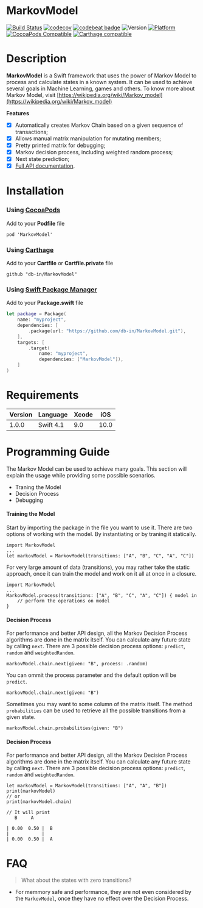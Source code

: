 # MarkovModel

[![Build Status](https://travis-ci.org/dineybomfim/MarkovModel.svg?branch=master)](https://travis-ci.org/dineybomfim/MarkovModel)
[![codecov](https://codecov.io/gh/dineybomfim/MarkovModel/branch/master/graph/badge.svg)](https://codecov.io/gh/dineybomfim/MarkovModel)
[![codebeat badge](https://codebeat.co/badges/366a5994-abec-4c41-8e64-6f71ff9eab33)](https://codebeat.co/projects/github-com-dineybomfim-markovmodel-master)
![Version](https://img.shields.io/badge/swift-4.1-red.svg)
[![Platform](https://img.shields.io/cocoapods/p/MarkovModel.svg?style=flat)](https://markovmodel.github.io/MarkovModel)
[![CocoaPods Compatible](https://img.shields.io/cocoapods/v/MarkovModel.svg)](https://img.shields.io/cocoapods/v/MarkovModel.svg)
[![Carthage compatible](https://img.shields.io/badge/Carthage-compatible-4BC51D.svg?style=flat)](https://github.com/Carthage/Carthage)

# Description
**MarkovModel** is a Swift framework that uses the power of Markov Model to process and calculate states in a known system. It can be used to achieve several goals in Machine Learning, games and others.
To know more about Markov Model, visit [https://wikipedia.org/wiki/Markov_model](https://wikipedia.org/wiki/Markov_model)

**Features**

- [x] Automatically creates Markov Chain based on a given sequence of transactions;
- [x] Allows manual matrix manipulation for mutating members;
- [x] Pretty printed matrix for debugging;
- [x] Markov decision process, including weighted random process;
- [x] Next state prediction;
- [x] [Full API documentation](https://db-in.github.io/MarkovModel/).

# Installation

### Using [CocoaPods](https://cocoapods.org)

Add to your **Podfile** file

```
pod 'MarkovModel'
```

### Using [Carthage](https://github.com/Carthage/Carthage)

Add to your **Cartfile** or **Cartfile.private** file

```
github "db-in/MarkovModel"
```

### Using [Swift Package Manager](https://swift.org/package-manager)

Add to your **Package.swift** file

```swift
let package = Package(
    name: "myproject",
    dependencies: [
        .package(url: "https://github.com/db-in/MarkovModel.git"),
    ],
    targets: [
        .target(
            name: "myproject",
            dependencies: ["MarkovModel"]),
    ]
)
```

# Requirements
Version | Language | Xcode | iOS
------- | -------- | ----- | ---
 1.0.0  | Swift 4.1  |  9.0  | 10.0

# Programming Guide
The Markov Model can be used to achieve many goals. This section will explain the usage while providing some possible scenarios.

* Traning the Model
* Decision Process
* Debugging

#### Training the Model
Start by importing the package in the file you want to use it. There are two options of working with the model. By instantiating or by traning it statically.

```
import MarkovModel
...
let markovModel = MarkovModel(transitions: ["A", "B", "C", "A", "C"])
```

For very large amount of data (transitions), you may rather take the static approach, once it can train the model and work on it all at once in a closure.

```
import MarkovModel
...
MarkovModel.process(transitions: ["A", "B", "C", "A", "C"]) { model in
	// perform the operations on model
}
```

#### Decision Process
For performance and better API design, all the Markov Decision Process algorithms are done in the matrix itself.
You can calculate any future state by calling `next`. There are 3 possible decision process options: `predict`, `random` and `weightedRandom`.

```
markovModel.chain.next(given: "B", process: .random)
```

You can ommit the process parameter and the default option will be `predict`.


```
markovModel.chain.next(given: "B")
```

Sometimes you may want to some column of the matrix itself. The method `probabilities` can be used to retrieve all the possible transitions from a given state.

```
markovModel.chain.probabilities(given: "B")
```
#### Decision Process
For performance and better API design, all the Markov Decision Process algorithms are done in the matrix itself.
You can calculate any future state by calling `next`. There are 3 possible decision process options: `predict`, `random` and `weightedRandom`.

```
let markovModel = MarkovModel(transitions: ["A", "A", "B"])
print(markovModel)
// or
print(markovModel.chain)

// It will print
   B     A    

| 0.00  0.50 |  B   
|            |
| 0.00  0.50 |  A   
```


# FAQ
> What about the states with zero transitions?

- For memmory safe and performance, they are not even considered by the `MarkovModel`, once they have no effect over the Decision Process.
